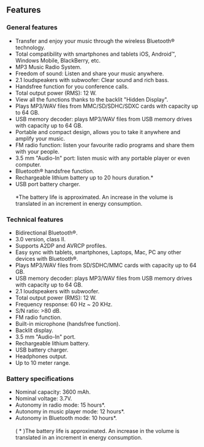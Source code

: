 ## Features

### General features

- Transfer and enjoy your music through the wireless Bluetooth® technology.
- Total compatibility with smartphones and tablets iOS, Android™, Windows Mobile, BlackBerry, etc.
- MP3 Music Radio System.
- Freedom of sound: Listen and share your music anywhere.
- 2.1 loudspeakers with subwoofer: Clear sound and rich bass.
- Handsfree function for you conference calls.
- Total output power (RMS): 12 W.
- View all the functions thanks to the backlit "Hidden Display".
- Plays MP3/WAV files from MMC/SD/SDHC/SDXC cards with capacity up to 64 GB.
- USB memory decoder: plays MP3/WAV files from USB memory drives with capacity up to 64 GB.
- Portable and compact design, allows you to take it anywhere and amplify your music.
- FM radio function: listen your favourite radio programs and share them with your people.
- 3.5 mm "Audio-In" port: listen music with any portable player or even computer.
- Bluetooth® handsfree function.
- Rechargeable lithium battery up to 20 hours duration.*
- USB port battery charger.
<br/><br/>
*The battery life is approximated. An increase in the volume is translated in an increment in energy consumption.


### Technical features

- Bidirectional Bluetooth®.
- 3.0 version, class II.
- Supports A2DP and AVRCP profiles.
- Easy sync with tablets, smartphones, Laptops, Mac, PC any other devices with Bluetooth®.
- Plays MP3/WAV files from SD/SDHC/MMC cards with capacity up to 64 GB.
- USB memory decoder: plays MP3/WAV files from USB memory drives with capacity up to 64 GB.
- 2.1 loudspeakers with subwoofer.
- Total output power (RMS): 12 W.
- Frequency response: 60 Hz ~ 20 KHz.
- S/N ratio: >80 dB.
- FM radio function.
- Built-in microphone (handsfree function).
- Backlit display.
- 3.5 mm "Audio-In" port.
- Rechargeable lithium battery.
- USB battery charger.
- Headphones output.
- Up to 10 meter range.

### Battery specifications

- Nominal capacity: 3600 mAh.
- Nominal voltage: 3.7V.
- Autonomy in radio mode: 15 hours*.
- Autonomy in music player mode: 12 hours*.
- Autonomy in Bluetooth mode: 10 hours*.
<br/><br/>
( * )The battery life is approximated. An increase in the volume is translated in an increment in energy consumption.
